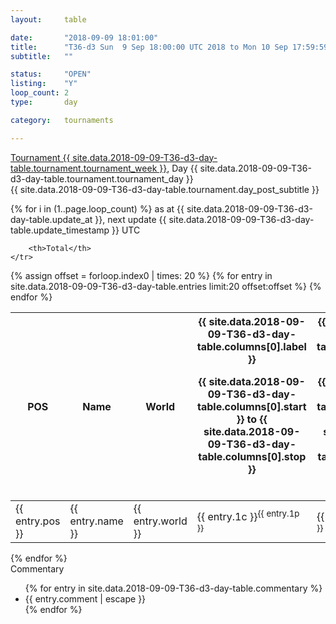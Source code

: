```yaml
---
layout: 	table

date: 		"2018-09-09 18:01:00"
title: 		"T36-d3 Sun  9 Sep 18:00:00 UTC 2018 to Mon 10 Sep 17:59:59 UTC 2018"
subtitle: 	""

status:     "OPEN"
listing:    "Y"
loop_count: 2
type:       day

category: 	tournaments

---
```

<div class="table_header">
    <span class="table_title">
        <a href="{{ site.data.2018-09-09-T36-d3-day-table.tournament.week_results_table_url }}">
        Tournament {{ site.data.2018-09-09-T36-d3-day-table.tournament.tournament_week }}</a>, Day {{ site.data.2018-09-09-T36-d3-day-table.tournament.tournament_day }}
    </span><br>
    <span class="table_subtitle">
        {{ site.data.2018-09-09-T36-d3-day-table.tournament.day_post_subtitle }}
    </span>  
</div>

{% for i in (1..page.loop_count) %}
<span class="table_nextupdate">as at {{ site.data.2018-09-09-T36-d3-day-table.update_at }}, next update {{ site.data.2018-09-09-T36-d3-day-table.update_timestamp }} UTC</span> 
<table class="day_table">
  <colgroup>
    <col style="width:18px">
    <col style="width:55px">
    <col style="width:55px">
    <col style="width:12px">
    <col style="width:12px">
    <col style="width:12px">
    <col style="width:12px">
    <col style="width:12px">
    <col style="width:12px">
    <col style="width:12px">
    <col style="width:12px">
    <col style="width:12px">
    <col style="width:12px">
    <col style="width:12px">
    <col style="width:12px">
    <col style="width:12px">
    <col style="width:12px">
    <col style="width:12px">
    <col style="width:12px">
    <col style="width:12px">
    <col style="width:12px">
    <col style="width:12px">
    <col style="width:12px">
    <col style="width:12px">
    <col style="width:12px">
    <col style="width:12px">
    <col style="width:12px">
    <col style="width:18px">
  </colgroup>  
  <thead>
    <tr>
        <th>POS</th>
        <th class="AlignLeft">Name</th>
        <th class="AlignLeft">World</th>

<th><div class="label">{{ site.data.2018-09-09-T36-d3-day-table.columns[0].label }}<p class="onhover">{{ site.data.2018-09-09-T36-d3-day-table.columns[0].start }} to {{ site.data.2018-09-09-T36-d3-day-table.columns[0].stop }}</p></div>​</th>
<th><div class="label">{{ site.data.2018-09-09-T36-d3-day-table.columns[1].label }}<p class="onhover">{{ site.data.2018-09-09-T36-d3-day-table.columns[1].start }} to {{ site.data.2018-09-09-T36-d3-day-table.columns[1].stop }}</p></div>​</th>
<th><div class="label">{{ site.data.2018-09-09-T36-d3-day-table.columns[2].label }}<p class="onhover">{{ site.data.2018-09-09-T36-d3-day-table.columns[2].start }} to {{ site.data.2018-09-09-T36-d3-day-table.columns[2].stop }}</p></div>​</th>
<th><div class="label">{{ site.data.2018-09-09-T36-d3-day-table.columns[3].label }}<p class="onhover">{{ site.data.2018-09-09-T36-d3-day-table.columns[3].start }} to {{ site.data.2018-09-09-T36-d3-day-table.columns[3].stop }}</p></div>​</th>
<th><div class="label">{{ site.data.2018-09-09-T36-d3-day-table.columns[4].label }}<p class="onhover">{{ site.data.2018-09-09-T36-d3-day-table.columns[4].start }} to {{ site.data.2018-09-09-T36-d3-day-table.columns[4].stop }}</p></div>​</th>
<th><div class="label">{{ site.data.2018-09-09-T36-d3-day-table.columns[5].label }}<p class="onhover">{{ site.data.2018-09-09-T36-d3-day-table.columns[5].start }} to {{ site.data.2018-09-09-T36-d3-day-table.columns[5].stop }}</p></div>​</th>
<th><div class="label">{{ site.data.2018-09-09-T36-d3-day-table.columns[6].label }}<p class="onhover">{{ site.data.2018-09-09-T36-d3-day-table.columns[6].start }} to {{ site.data.2018-09-09-T36-d3-day-table.columns[6].stop }}</p></div>​</th>
<th><div class="label">{{ site.data.2018-09-09-T36-d3-day-table.columns[7].label }}<p class="onhover">{{ site.data.2018-09-09-T36-d3-day-table.columns[7].start }} to {{ site.data.2018-09-09-T36-d3-day-table.columns[7].stop }}</p></div>​</th>
<th><div class="label">{{ site.data.2018-09-09-T36-d3-day-table.columns[8].label }}<p class="onhover">{{ site.data.2018-09-09-T36-d3-day-table.columns[8].start }} to {{ site.data.2018-09-09-T36-d3-day-table.columns[8].stop }}</p></div>​</th>
<th><div class="label">{{ site.data.2018-09-09-T36-d3-day-table.columns[9].label }}<p class="onhover">{{ site.data.2018-09-09-T36-d3-day-table.columns[9].start }} to {{ site.data.2018-09-09-T36-d3-day-table.columns[9].stop }}</p></div>​</th>
<th><div class="label">{{ site.data.2018-09-09-T36-d3-day-table.columns[10].label }}<p class="onhover">{{ site.data.2018-09-09-T36-d3-day-table.columns[10].start }} to {{ site.data.2018-09-09-T36-d3-day-table.columns[10].stop }}</p></div>​</th>

<th><div class="label">{{ site.data.2018-09-09-T36-d3-day-table.columns[11].label }}<p class="onhover">{{ site.data.2018-09-09-T36-d3-day-table.columns[11].start }} to {{ site.data.2018-09-09-T36-d3-day-table.columns[11].stop }}</p></div>​</th>
<th><div class="label">{{ site.data.2018-09-09-T36-d3-day-table.columns[12].label }}<p class="onhover">{{ site.data.2018-09-09-T36-d3-day-table.columns[12].start }} to {{ site.data.2018-09-09-T36-d3-day-table.columns[12].stop }}</p></div>​</th>
<th><div class="label">{{ site.data.2018-09-09-T36-d3-day-table.columns[13].label }}<p class="onhover">{{ site.data.2018-09-09-T36-d3-day-table.columns[13].start }} to {{ site.data.2018-09-09-T36-d3-day-table.columns[13].stop }}</p></div>​</th>
<th><div class="label">{{ site.data.2018-09-09-T36-d3-day-table.columns[14].label }}<p class="onhover">{{ site.data.2018-09-09-T36-d3-day-table.columns[14].start }} to {{ site.data.2018-09-09-T36-d3-day-table.columns[14].stop }}</p></div>​</th>
<th><div class="label">{{ site.data.2018-09-09-T36-d3-day-table.columns[15].label }}<p class="onhover">{{ site.data.2018-09-09-T36-d3-day-table.columns[15].start }} to {{ site.data.2018-09-09-T36-d3-day-table.columns[15].stop }}</p></div>​</th>
<th><div class="label">{{ site.data.2018-09-09-T36-d3-day-table.columns[16].label }}<p class="onhover">{{ site.data.2018-09-09-T36-d3-day-table.columns[16].start }} to {{ site.data.2018-09-09-T36-d3-day-table.columns[16].stop }}</p></div>​</th>
<th><div class="label">{{ site.data.2018-09-09-T36-d3-day-table.columns[17].label }}<p class="onhover">{{ site.data.2018-09-09-T36-d3-day-table.columns[17].start }} to {{ site.data.2018-09-09-T36-d3-day-table.columns[17].stop }}</p></div>​</th>
<th><div class="label">{{ site.data.2018-09-09-T36-d3-day-table.columns[18].label }}<p class="onhover">{{ site.data.2018-09-09-T36-d3-day-table.columns[18].start }} to {{ site.data.2018-09-09-T36-d3-day-table.columns[18].stop }}</p></div>​</th>
<th><div class="label">{{ site.data.2018-09-09-T36-d3-day-table.columns[19].label }}<p class="onhover">{{ site.data.2018-09-09-T36-d3-day-table.columns[19].start }} to {{ site.data.2018-09-09-T36-d3-day-table.columns[19].stop }}</p></div>​</th>
<th><div class="label">{{ site.data.2018-09-09-T36-d3-day-table.columns[20].label }}<p class="onhover">{{ site.data.2018-09-09-T36-d3-day-table.columns[20].start }} to {{ site.data.2018-09-09-T36-d3-day-table.columns[20].stop }}</p></div>​</th>

<th><div class="label">{{ site.data.2018-09-09-T36-d3-day-table.columns[21].label }}<p class="onhover">{{ site.data.2018-09-09-T36-d3-day-table.columns[21].start }} to {{ site.data.2018-09-09-T36-d3-day-table.columns[21].stop }}</p></div>​</th>
<th><div class="label">{{ site.data.2018-09-09-T36-d3-day-table.columns[22].label }}<p class="onhover">{{ site.data.2018-09-09-T36-d3-day-table.columns[22].start }} to {{ site.data.2018-09-09-T36-d3-day-table.columns[22].stop }}</p></div>​</th>
<th><div class="label">{{ site.data.2018-09-09-T36-d3-day-table.columns[23].label }}<p class="onhover">{{ site.data.2018-09-09-T36-d3-day-table.columns[23].start }} to {{ site.data.2018-09-09-T36-d3-day-table.columns[23].stop }}</p></div>​</th>

        <th>Total</th>
    </tr>
  </thead>
  {% assign offset = forloop.index0 | times: 20 %}
<tbody>
{% for entry in site.data.2018-09-09-T36-d3-day-table.entries limit:20 offset:offset %}
  <tr>
    <td class="pl{{ entry.pos }}">{{ entry.pos }}</td>
    <td class="AlignLeft">{{ entry.name }}</td>
    <td class="AlignLeft">{{ entry.world }}</td>
    <td class="pl{{ entry.1p }}">{{ entry.1c }}<sup>{{ entry.1p }}</sup></td>
    <td class="pl{{ entry.2p }}">{{ entry.2c }}<sup>{{ entry.2p }}</sup></td>
    <td class="pl{{ entry.3p }}">{{ entry.3c }}<sup>{{ entry.3p }}</sup></td>
    <td class="pl{{ entry.4p }}">{{ entry.4c }}<sup>{{ entry.4p }}</sup></td>
    <td class="pl{{ entry.5p }}">{{ entry.5c }}<sup>{{ entry.5p }}</sup></td>
    <td class="pl{{ entry.6p }}">{{ entry.6c }}<sup>{{ entry.6p }}</sup></td>
    <td class="pl{{ entry.7p }}">{{ entry.7c }}<sup>{{ entry.7p }}</sup></td>
    <td class="pl{{ entry.8p }}">{{ entry.8c }}<sup>{{ entry.8p }}</sup></td>
    <td class="pl{{ entry.9p }}">{{ entry.9c }}<sup>{{ entry.9p }}</sup></td>
    <td class="pl{{ entry.10p }}">{{ entry.10c }}<sup>{{ entry.10p }}</sup></td>
    <td class="pl{{ entry.11p }}">{{ entry.11c }}<sup>{{ entry.11p }}</sup></td>
    <td class="pl{{ entry.12p }}">{{ entry.12c }}<sup>{{ entry.12p }}</sup></td>
    <td class="pl{{ entry.13p }}">{{ entry.13c }}<sup>{{ entry.13p }}</sup></td>
    <td class="pl{{ entry.14p }}">{{ entry.14c }}<sup>{{ entry.14p }}</sup></td>
    <td class="pl{{ entry.15p }}">{{ entry.15c }}<sup>{{ entry.15p }}</sup></td>
    <td class="pl{{ entry.16p }}">{{ entry.16c }}<sup>{{ entry.16p }}</sup></td>
    <td class="pl{{ entry.17p }}">{{ entry.17c }}<sup>{{ entry.17p }}</sup></td>
    <td class="pl{{ entry.18p }}">{{ entry.18c }}<sup>{{ entry.18p }}</sup></td>
    <td class="pl{{ entry.19p }}">{{ entry.19c }}<sup>{{ entry.19p }}</sup></td>
    <td class="pl{{ entry.20p }}">{{ entry.20c }}<sup>{{ entry.20p }}</sup></td>
    <td class="pl{{ entry.21p }}">{{ entry.21c }}<sup>{{ entry.21p }}</sup></td>
    <td class="pl{{ entry.22p }}">{{ entry.22c }}<sup>{{ entry.22p }}</sup></td>
    <td class="pl{{ entry.23p }}">{{ entry.23c }}<sup>{{ entry.23p }}</sup></td>
    <td class="pl{{ entry.24p }}">{{ entry.24c }}<sup>{{ entry.24p }}</sup></td>
    <td>{{ entry.total }}</td>
  </tr>
{% endfor %}  
</tbody>
</table>
<div class="leaderboard"></div>
{% endfor %}

<div class="commentary">
  <span class="commentary_title">Commentary</span>
  <ul>
    {% for entry in site.data.2018-09-09-T36-d3-day-table.commentary %}
    <li class="commentary_list">{{ entry.comment | escape }}</li>
    {% endfor %}
  </ul>
</div>



